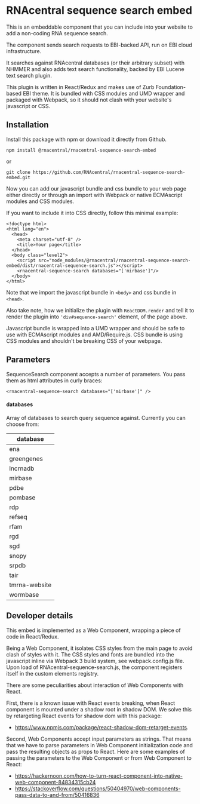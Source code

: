 # RNAcentral sequence search embed

This is an embeddable component that you can include into 
your website to add a non-coding RNA sequence search.

The component sends search requests to EBI-backed API, run on 
EBI cloud infrastructure.

It searches against RNAcentral databases (or their arbitrary subset)
with NHMMER and also adds text search functionality, backed by EBI 
Lucene text search plugin.

This plugin is written in React/Redux and makes use of Zurb 
Foundation-based EBI theme. It is bundled with CSS modules and
 UMD wrapper and packaged with Webpack, so it should not clash with 
your website's javascript or CSS.

## Installation

Install this package with npm or download it directly from Github.

`npm install @rnacentral/rnacentral-sequence-search-embed`

or

`git clone https://github.com/RNAcentral/rnacentral-sequence-search-embed.git`


Now you can add our javascript bundle and css bundle to your web page either directly or through
 an import with Webpack or native ECMAscript modules and CSS modules.
 
If you want to include it into CSS directly, follow this minimal example:
 

```
<!doctype html>
<html lang="en">
  <head>
    <meta charset="utf-8" />
    <title>Your page</title>
  </head>
  <body class="level2">
    <script src="node_modules/@rnacentral/rnacentral-sequence-search-embed/dist/rnacentral-sequence-search.js"></script>
    <rnacentral-sequence-search databases="['mirbase']"/>
  </body>
</html>
```

Note that we import the javascript bundle in `<body>` and css bundle
in `<head>`.

Also take note, how we initialize the plugin with `ReactDOM.render`
and tell it to render the plugin into `'div#sequence-search'` element,
of the page above.

Javascript bundle is wrapped into a UMD wrapper and should be safe
to use with ECMAscript modules and AMD/Require.js. CSS bundle is
using CSS modules and shouldn't be breaking CSS of your webpage.

## Parameters

SequenceSearch component accepts a number of parameters. You pass them as html attributes
in curly braces:

```
<rnacentral-sequence-search databases="['mirbase']" />
```

#### databases

Array of databases to search query sequence against. Currently you can choose from:

database     |
-------------|
ena          |
greengenes   |
lncrnadb     |
mirbase      |
pdbe         |
pombase      |
rdp          |
refseq       |
rfam         |
rgd          |
sgd          |
snopy        |
srpdb        |
tair         |
tmrna-website|
wormbase     |
 
 
## Developer details

This embed is implemented as a Web Component, wrapping a piece of code in React/Redux.

Being a Web Component, it isolates CSS styles from the main page to avoid clash of styles with it.
The CSS styles and fonts are bundled into the javascript inline via Webpack 3 build system,
see webpack.config.js file. Upon load of RNAcentral-sequence-search.js, the component registers
itself in the custom elements registry.

There are some peculiarities about interaction of Web Components with React. 

First, there is a known issue with React events breaking, when React component is mounted under a shadow root in
shadow DOM. We solve this by retargeting React events for shadow dom with this package:

* https://www.npmjs.com/package/react-shadow-dom-retarget-events.

Second, Web Components accept input parameters as strings. That means that we have to parse
parameters in Web Component initialization code and pass the resulting objects as props to React.
Here are some examples of passing the parameters to the Web Component or from Web Component
to React: 

* https://hackernoon.com/how-to-turn-react-component-into-native-web-component-84834315cb24
* https://stackoverflow.com/questions/50404970/web-components-pass-data-to-and-from/50416836

